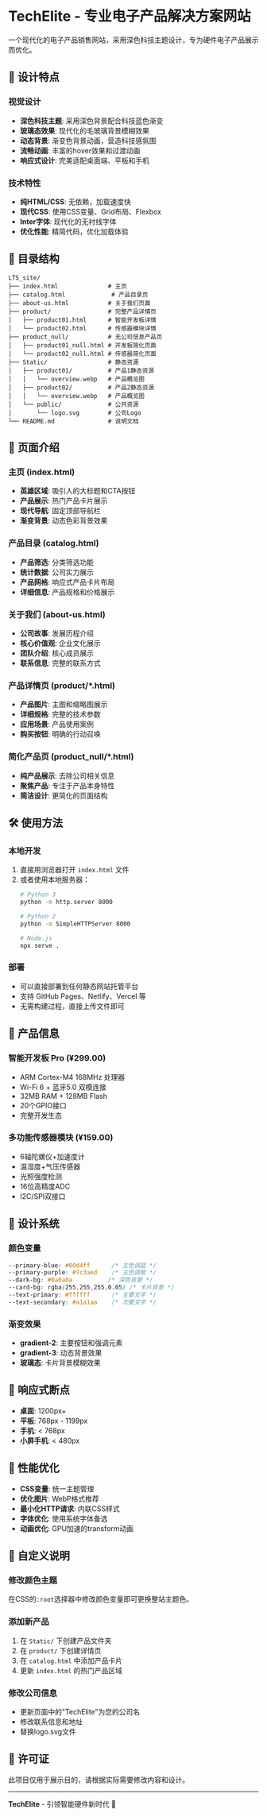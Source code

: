 # TechElite - 专业电子产品解决方案网站

一个现代化的电子产品销售网站，采用深色科技主题设计，专为硬件电子产品展示而优化。

## 🌟 设计特点

### 视觉设计
- **深色科技主题**: 采用深色背景配合科技蓝色渐变
- **玻璃态效果**: 现代化的毛玻璃背景模糊效果
- **动态背景**: 渐变色背景动画，营造科技感氛围
- **流畅动画**: 丰富的hover效果和过渡动画
- **响应式设计**: 完美适配桌面端、平板和手机

### 技术特性
- **纯HTML/CSS**: 无依赖，加载速度快
- **现代CSS**: 使用CSS变量、Grid布局、Flexbox
- **Inter字体**: 现代化的无衬线字体
- **优化性能**: 精简代码，优化加载体验

## 📁 目录结构

```
LTS_site/
├── index.html              # 主页
├── catalog.html             # 产品目录页
├── about-us.html           # 关于我们页面
├── product/                # 完整产品详情页
│   ├── product01.html      # 智能开发板详情
│   └── product02.html      # 传感器模块详情
├── product_null/           # 无公司信息产品页
│   ├── product01_null.html # 开发板简化页面
│   └── product02_null.html # 传感器简化页面
├── Static/                 # 静态资源
│   ├── product01/          # 产品1静态资源
│   │   └── overview.webp   # 产品概览图
│   ├── product02/          # 产品2静态资源
│   │   └── overview.webp   # 产品概览图
│   └── public/             # 公共资源
│       └── logo.svg        # 公司Logo
└── README.md               # 说明文档
```

## 🎨 页面介绍

### 主页 (index.html)
- **英雄区域**: 吸引人的大标题和CTA按钮
- **产品展示**: 热门产品卡片展示
- **现代导航**: 固定顶部导航栏
- **渐变背景**: 动态色彩背景效果

### 产品目录 (catalog.html)
- **产品筛选**: 分类筛选功能
- **统计数据**: 公司实力展示
- **产品网格**: 响应式产品卡片布局
- **详细信息**: 产品规格和价格展示

### 关于我们 (about-us.html)
- **公司故事**: 发展历程介绍
- **核心价值观**: 企业文化展示
- **团队介绍**: 核心成员展示
- **联系信息**: 完整的联系方式

### 产品详情页 (product/*.html)
- **产品图片**: 主图和缩略图展示
- **详细规格**: 完整的技术参数
- **应用场景**: 产品使用案例
- **购买按钮**: 明确的行动召唤

### 简化产品页 (product_null/*.html)
- **纯产品展示**: 去除公司相关信息
- **聚焦产品**: 专注于产品本身特性
- **简洁设计**: 更简化的页面结构

## 🛠️ 使用方法

### 本地开发
1. 直接用浏览器打开 `index.html` 文件
2. 或者使用本地服务器：
   ```bash
   # Python 3
   python -m http.server 8000
   
   # Python 2
   python -m SimpleHTTPServer 8000
   
   # Node.js
   npx serve .
   ```

### 部署
- 可以直接部署到任何静态网站托管平台
- 支持 GitHub Pages、Netlify、Vercel 等
- 无需构建过程，直接上传文件即可

## 🎯 产品信息

### 智能开发板 Pro (¥299.00)
- ARM Cortex-M4 168MHz 处理器
- Wi-Fi 6 + 蓝牙5.0 双模连接
- 32MB RAM + 128MB Flash
- 20个GPIO接口
- 完整开发生态

### 多功能传感器模块 (¥159.00)
- 6轴陀螺仪+加速度计
- 温湿度+气压传感器
- 光照强度检测
- 16位高精度ADC
- I2C/SPI双接口

## 🎨 设计系统

### 颜色变量
```css
--primary-blue: #00d4ff      /* 主色调蓝 */
--primary-purple: #7c3aed    /* 主色调紫 */
--dark-bg: #0a0a0a          /* 深色背景 */
--card-bg: rgba(255,255,255,0.05) /* 卡片背景 */
--text-primary: #ffffff      /* 主要文字 */
--text-secondary: #a1a1aa    /* 次要文字 */
```

### 渐变效果
- **gradient-2**: 主要按钮和强调元素
- **gradient-3**: 动态背景效果
- **玻璃态**: 卡片背景模糊效果

## 📱 响应式断点

- **桌面**: 1200px+
- **平板**: 768px - 1199px
- **手机**: < 768px
- **小屏手机**: < 480px

## 🚀 性能优化

- **CSS变量**: 统一主题管理
- **优化图片**: WebP格式推荐
- **最小化HTTP请求**: 内联CSS样式
- **字体优化**: 使用系统字体备选
- **动画优化**: GPU加速的transform动画

## 🔧 自定义说明

### 修改颜色主题
在CSS的`:root`选择器中修改颜色变量即可更换整站主题色。

### 添加新产品
1. 在 `Static/` 下创建产品文件夹
2. 在 `product/` 下创建详情页
3. 在 `catalog.html` 中添加产品卡片
4. 更新 `index.html` 的热门产品区域

### 修改公司信息
- 更新页面中的"TechElite"为您的公司名
- 修改联系信息和地址
- 替换logo.svg文件

## 📄 许可证

此项目仅用于展示目的，请根据实际需要修改内容和设计。

---

**TechElite** - 引领智能硬件新时代 🚀 